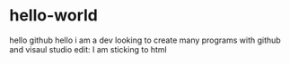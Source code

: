 # hello-world
hello github
hello i am a dev looking to create many programs with github and visaul studio edit: I am sticking to html
